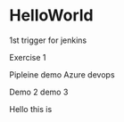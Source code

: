 # HelloWorld

1st trigger for jenkins


Exercise 1

Pipleine demo Azure devops

Demo 2
demo 3


Hello this is
